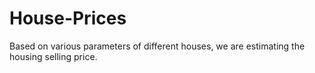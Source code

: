 # House-Prices
Based on various parameters of different houses, we are estimating the housing selling price.
